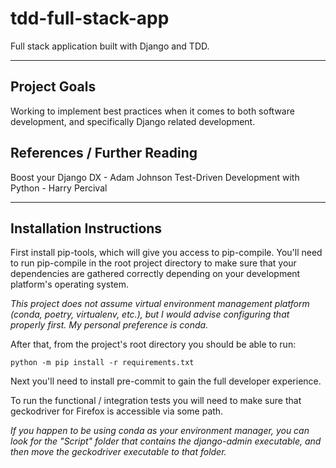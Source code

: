 # tdd-full-stack-app
Full stack application built with Django and TDD.

***

## Project Goals
Working to implement best practices when it comes to both software development, and specifically Django related development.

## References / Further Reading
Boost your Django DX - Adam Johnson
Test-Driven Development with Python - Harry Percival

***

## Installation Instructions
First install pip-tools, which will give you access to pip-compile. You'll need
to run pip-compile in the root project directory to make sure that your
dependencies are gathered correctly depending on your development platform's
operating system.

*This project does not assume virtual environment
management platform (conda, poetry, virtualenv, etc.), but I would advise
configuring that properly first. My personal preference is conda.*

After that, from the project's root directory you should be able to run:
```shell
python -m pip install -r requirements.txt
```

Next you'll need to install pre-commit to gain the full developer experience.

To run the functional / integration tests you will need to make sure that
geckodriver for Firefox is accessible via some path.

*If you happen to be using conda as your environment manager, you can look
for the "Script" folder that contains the django-admin executable, and then
move the geckodriver executable to that folder.*
